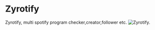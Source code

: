 # Zyrotify
Zyrotify, multi spotify program checker,creator,follower etc.
![Zyrotify.](https://i.hizliresim.com/SqJAeC.png)
